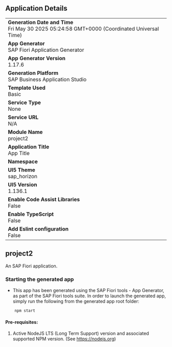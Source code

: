 ## Application Details
|               |
| ------------- |
|**Generation Date and Time**<br>Fri May 30 2025 05:24:58 GMT+0000 (Coordinated Universal Time)|
|**App Generator**<br>SAP Fiori Application Generator|
|**App Generator Version**<br>1.17.6|
|**Generation Platform**<br>SAP Business Application Studio|
|**Template Used**<br>Basic|
|**Service Type**<br>None|
|**Service URL**<br>N/A|
|**Module Name**<br>project2|
|**Application Title**<br>App Title|
|**Namespace**<br>|
|**UI5 Theme**<br>sap_horizon|
|**UI5 Version**<br>1.136.1|
|**Enable Code Assist Libraries**<br>False|
|**Enable TypeScript**<br>False|
|**Add Eslint configuration**<br>False|

## project2

An SAP Fiori application.

### Starting the generated app

-   This app has been generated using the SAP Fiori tools - App Generator, as part of the SAP Fiori tools suite.  In order to launch the generated app, simply run the following from the generated app root folder:

```
    npm start
```

#### Pre-requisites:

1. Active NodeJS LTS (Long Term Support) version and associated supported NPM version.  (See https://nodejs.org)


